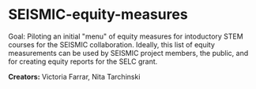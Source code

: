 # SEISMIC-equity-measures
Goal: Piloting an initial "menu" of equity measures for intoductory STEM courses for the SEISMIC collaboration. Ideally, this list of equity measurements can be used by SEISMIC project members, the public, and for creating equity reports for the SELC grant.  

**Creators:** Victoria Farrar, Nita Tarchinski
